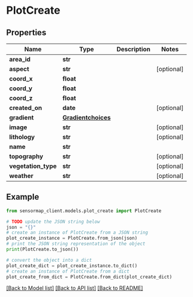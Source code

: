 # PlotCreate


## Properties

Name | Type | Description | Notes
------------ | ------------- | ------------- | -------------
**area_id** | **str** |  | 
**aspect** | **str** |  | [optional] 
**coord_x** | **float** |  | 
**coord_y** | **float** |  | 
**coord_z** | **float** |  | 
**created_on** | **date** |  | [optional] 
**gradient** | [**Gradientchoices**](Gradientchoices.md) |  | 
**image** | **str** |  | [optional] 
**lithology** | **str** |  | [optional] 
**name** | **str** |  | 
**topography** | **str** |  | [optional] 
**vegetation_type** | **str** |  | [optional] 
**weather** | **str** |  | [optional] 

## Example

```python
from sensormap_client.models.plot_create import PlotCreate

# TODO update the JSON string below
json = "{}"
# create an instance of PlotCreate from a JSON string
plot_create_instance = PlotCreate.from_json(json)
# print the JSON string representation of the object
print(PlotCreate.to_json())

# convert the object into a dict
plot_create_dict = plot_create_instance.to_dict()
# create an instance of PlotCreate from a dict
plot_create_from_dict = PlotCreate.from_dict(plot_create_dict)
```
[[Back to Model list]](../README.md#documentation-for-models) [[Back to API list]](../README.md#documentation-for-api-endpoints) [[Back to README]](../README.md)



